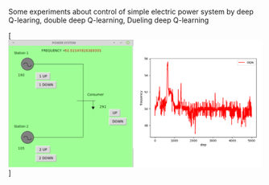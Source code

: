 Some experiments about control of simple electric power system by deep Q-learing, double deep Q-learning, Dueling deep Q-learning

[![Watch the video](https://raw.githubusercontent.com/SergeyVlasov/Electric-power-system-machine-learning/master/title.png)]
